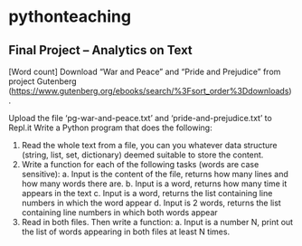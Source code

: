 # pythonteaching

## Final Project – Analytics on Text
[Word count] Download “War and Peace” and “Pride and Prejudice” from project
Gutenberg (https://www.gutenberg.org/ebooks/search/%3Fsort_order%3Ddownloads).

Upload the file ‘pg-war-and-peace.txt’ and ‘pride-and-prejudice.txt’ to Repl.it
Write a Python program that does the following:

1. Read the whole text from a file, you can you whatever data structure (string, list, set,
dictionary) deemed suitable to store the content.
2. Write a function for each of the following tasks (words are case sensitive):
a. Input is the content of the file, returns how many lines and how many words
there are.
b. Input is a word, returns how many time it appears in the text
c. Input is a word, returns the list containing line numbers in which the word
appear
d. Input is 2 words, returns the list containing line numbers in which both
words appear
3. Read in both files. Then write a function:
a. Input is a number N, print out the list of words appearing in both files at least
N times.
